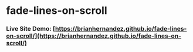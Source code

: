 # fade-lines-on-scroll

### Live Site Demo: [https://brianhernandez.github.io/fade-lines-on-scroll/](https://brianhernandez.github.io/fade-lines-on-scroll/)
